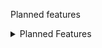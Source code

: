Planned features

<details>
<summary>Planned Features</summary>
<br>
<details>
<summary>WorldEventObject</summary>
This acts as a base world event object for rundown devs to place these features in their levels without needing custom geos
</details>

<details>
<summary>TextObject</summary>
A customisable TMP Object
</details>

<details>
<summary>DamageArea</summary>
A box sphere zone or area that damages/heals/infects/disinfects players or enemies
</details>

<details>
<summary>Shuttlebox</summary>
A shuttlebox that can be added by rundown devs to give items to the player or take items from the player to do events and stuff (eg: unlocking a door)
</details>

<details>
<summary>AreaRename</summary>
Renames specific areas (zone number etc) also has an option for blocking terminal pings outside of the modified areas
</details>

<details>
<summary>BigPickupSpawnPoint</summary>
Hard spawn point for BigPickups you can force spawns with events as well
</details>

<details>
<summary>SmallPickupSpawnPoint</summary>
Hard spawn point for SmallPickups you can force spawns with events as well
</details>

<details>
<summary>PhysicsObject</summary>
Spawn a specified game object with a rigidbody attached (dynamic falling stuff or smth idk)
</details>

<details>
<summary>InteractableObject</summary>
Spawns an interactable world event object (like the communication thingys in R8)
</details>

<details>
<summary>EnemySpawnPoint</summary>
Spawn point for enemies can be enabled and disabled with events (can also spawn enemies with events)
</details>

<details>
<summary>CustomFogArea</summary>
Fog sphere, box, area or zone with full infection support
</details>

<details>
<summary>CustomTriggerBox</summary>
TriggerBox that can be placed on rundown dev side
</details>

<details>
<summary>CustomGenerator</summary>
Non objective linked generators which can have cells inserted or removed from
</details>

<details>
<summary>TileEnemy</summary>
An enemy built into the tile can be used for bossfights (very WIP)
</details>

<details>
<summary>CustomAnimation</summary>
Allows animations to be created in json and used in game
</details>

<details>
<summary>DeLinkedChainedPuzzle</summary>
A chainedpuzzle that isn't linked to doors or terminals or anything for that matter (use EOS for corrupted scans)
</details>

<details>
<summary>TerminalOverride</summary>
Overrides terminal command names etc (and the colour)
</details>

<details>
<summary>MovingPlatform</summary>
A moving platform (god why did i do this)
</details>

</details>

